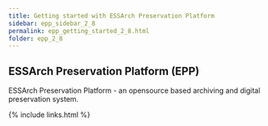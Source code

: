 ```yaml
---
title: Getting started with ESSArch Preservation Platform
sidebar: epp_sidebar_2_8
permalink: epp_getting_started_2_8.html
folder: epp_2_8
---
```


## ESSArch Preservation Platform (EPP)

ESSArch Preservation Platform - an opensource based archiving and digital preservation system.

{% include links.html %}
